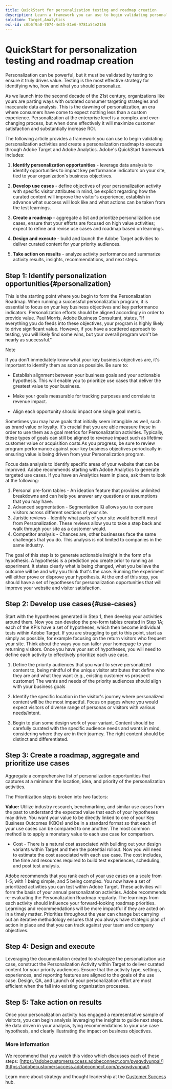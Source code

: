 ```yaml
---
title: QuickStart for personalization testing and roadmap creation
description: Learn a framework you can use to begin validating personalization activities and create a personalization roadmap to execute through Adobe Target and Adobe Analytics.
solution: Target,Analytics
exl-id: c0b6f9a0-7074-4e25-81e6-9781a54e2156
---
```

# QuickStart for personalization testing and roadmap creation

Personalization can be powerful, but it must be validated by testing to ensure it truly drives value. Testing is the most effective strategy for identifying who, how and what you should personalize.

As we launch into the second decade of the 21st century, organizations like yours are parting ways with outdated consumer targeting strategies and inaccurate data analysis. This is the dawning of personalization, an era where consumers have come to expect nothing less than a custom experience. Personalization at the enterprise level is a complex and ever-changing process, but when done effectively it will maximize customer satisfaction and substantially increase ROI.

The following article provides a framework you can use to begin validating personalization activities and create a personalization roadmap to execute through Adobe Target and Adobe Analytics. Adobe's QuickStart framework includes:

1. **Identify personalization opportunities** - leverage data analysis to identify opportunities to impact key performance indicators on your site, tied to your organization's business objectives.

1. **Develop use cases** - define objectives of your personalization activity with specific visitor attributes in mind, be explicit regarding how the curated content will improve the visitor's experience, establish in advance what success will look like and what actions can be taken from the test learnings.

1. **Create a roadmap** - aggregate a list and prioritize personalization use cases, ensure that your efforts are focused on high value activities; expect to refine and revise use cases and roadmap based on learnings.

1. **Design and execute** - build and launch the Adobe Target activities to deliver curated content for your priority audiences.

1. **Take action on results** - analyze activity performance and summarize activity results, insights, recommendations, and next steps.

## Step 1: Identify personalization opportunities{#personalization}

This is the starting point where you begin to form the Personalization Roadmap. When running a successful personalization program, it is essential to focus on your key business objectives and key performance indicators. Personalization efforts should be aligned accordingly in order to provide value. Paul Morris, Adobe Business Consultant, states, "If everything you do feeds into these objectives, your program is highly likely to drive significant value. However, if you have a scattered approach to testing, you will likely find some wins, but your overall program won't be nearly as successful."

>[!NOTE]
>
>If you don't immediately know what your key business objectives are, it's important to identify them as soon as possible. Be sure to:


* Establish alignment between your business goals and your actionable hypothesis. This will enable you to prioritize use cases that deliver the greatest value to your business.

* Make your goals measurable for tracking purposes and correlate to revenue impact.

* Align each opportunity should impact one single goal metric.

Sometimes you may have goals that initially seem intangible as well, such as brand value or loyalty. It's crucial that you are able measure these in order to use them as a goal metrics for Personalization activities. Typically, these types of goals can still be aligned to revenue impact such as lifetime customer value or acquisition costs.As you progress, be sure to review program performance against your key business objectives periodically in ensuring value is being driven from your Personalization program.

Focus data analysis to identify specific areas of your website that can be improved. Adobe recommends starting with Adobe Analytics to generate targeted use cases. If you have an Analytics team in place, ask them to look at the following:

1. Personal pre-form tables - An ideation feature that provides unlimited breakdowns and can help you answer any questions or assumptions that you may have.
1. Advanced segmentation - Segmentation IQ allows you to compare visitors across different sections of your site.
1. Juristic reviews - Identify what parts of your site would benefit most from Personalization. These reviews allow you to take a step back and walk through your site as a customer would.
1. Competitor analysis - Chances are, other businesses face the same challenges that you do. This analysis is not limited to companies in the same industry.

The goal of this step is to generate actionable insight in the form of a hypothesis. A hypothesis is a prediction you create prior to running an experiment. It states clearly what is being changed, what you believe the outcome will be and why you think that's the case. Running the experiment will either prove or disprove your hypothesis. At the end of this step, you should have a set of hypotheses for personalization opportunities that will improve your website and visitor satisfaction.

## Step 2: Develop use cases{#use-cases}

Start with the hypotheses generated in Step 1, then develop your activities around them. Now you can develop the pre-form tables created in Step 1A; each of the KPIs have a set of hypotheses, which then become individual tests within Adobe Target. If you are struggling to get to this point, start as simply as possible, for example focusing on the return visitors who frequent your site. Think about the ways you can tailor your homepage to your returning visitors. Once you have your set of hypotheses, you will need to define each activity to effectively prioritize each use case.

1. Define the priority audiences that you want to serve personalized content to, being mindful of the unique visitor attributes that define who they are and what they want (e.g., existing customer vs prospect customer) The wants and needs of the priority audiences should align with your business goals

1. Identify the specific location in the visitor's journey where personalized content will be the most impactful. Focus on pages where you would expect visitors of diverse range of personas or visitors with various needs/intent.

1. Begin to plan some design work of your variant. Content should be carefully curated with the specific audience needs and wants in mind, considering where they are in their journey. The right content should be distinct and differentiated.

## Step 3: Create a roadmap, aggregate and prioritize use cases

Aggregate a comprehensive list of personalization opportunities that captures at a minimum the location, idea, and priority of the personalization activities.

The Prioritization step is broken into two factors:

**Value:** Utilize industry research, benchmarking, and similar use cases from the past to understand the expected value that each of your hypotheses may drive. You want your value to be directly linked to one of your Key Business Outcomes (KBOs) and be in a standard format so that each of your use cases can be compared to one another. The most common method is to apply a monetary value to each use case for comparison.

* Cost - There is a natural cost associated with building out your design variants within Target and then the potential rollout. Now you will need to estimate the cost associated with each use case. The cost includes, the time and resources required to build test experiences, scheduling, and post test analysis.

Adobe recommends that you rank each of your use cases on a scale from 1-5; with 1 being simple, and 5 being complex. You now have a set of prioritized activities you can test within Adobe Target. These activities will form the basis of your annual personalization activities. Adobe recommends re-evaluating the Personalization Roadmap regularly. The learnings from each activity should influence your forward-looking roadmap priorities. Learnings and recommendations will be more impactful if they are acted on in a timely matter. Priorities throughout the year can change but carrying out an iterative methodology ensures that you always have strategic plan of action in place and that you can track against your team and company objectives.

## Step 4: Design and execute

Leveraging the documentation created to strategize the personalization use case, construct the Personalization Activity within Target to deliver curated content for your priority audiences. Ensure that the activity type, settings, experiences, and reporting features are aligned to the goals of the use case. Design, QA, and Launch of your personalization effort are most efficient when the fall into existing organization processes.

## Step 5: Take action on results

Once your personalization activity has engaged a representative sample of visitors, you can begin analysis leveraging the insights to guide next steps. Be data driven in your analysis, tying recommendations to your use case hypothesis, and clearly illustrating the impact on business objectives.

### More information

We recommend that you watch this video which discusses each of these steps: [https://adobecustomersuccess.adobeconnect.com/pvsqvdvunpai/](https://adobecustomersuccess.adobeconnect.com/pvsqvdvunpai/)

Learn more about strategy and thought leadership at the [Customer Success](https://experienceleague.corp.adobe.com/docs/customer-success/customer-success/overview.html) hub.
